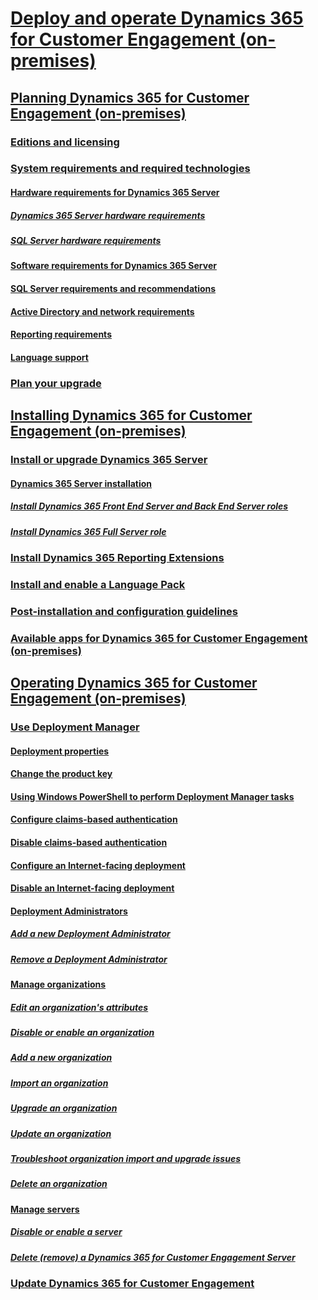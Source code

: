 # [Deploy and operate Dynamics 365 for Customer Engagement (on-premises)](deploy-and-operate-dynamics-365-on-premises.md)
## [Planning Dynamics 365 for Customer Engagement (on-premises)](planning-your-deployment-of-microsoft-dynamics-365.md)
### [Editions and licensing](microsoft-dynamics-365-editions-and-licensing.md)
### [System requirements and required technologies](system-requirements-required-technologies.md)
#### [Hardware requirements for Dynamics 365 Server](hardware-requirements.md)
##### [Dynamics 365 Server hardware requirements](microsoft-dynamics-365-server-hardware-requirements.md)
##### [SQL Server hardware requirements](sql-server-hardware-requirements-dynamics-365-server.md)
#### [Software requirements for Dynamics 365 Server](software-requirements-for-microsoft-dynamics-365-server.md)
#### [SQL Server requirements and recommendations](sql-server-requirements-recommendations.md)
#### [Active Directory and network requirements](active-directory-network-requirements.md)
#### [Reporting requirements](microsoft-dynamics-365-reporting-requirements.md)
#### [Language support](microsoft-dynamics-365-language-support.md)
<!-- ### [Prerequisites and considerations for planning your deployment of Dynamics 365 for Customer Engagement for Customer Engagement](prerequisites-considerations-planning-deployment.md)
#### [SQL Server installation and configuration](sql-server-installation-and-configuration.md)
##### [SQL Server requirements and recommendations for Dynamics 365 for Customer Engagement for Customer Engagement](sql-server-requirements-recommendations.md)
##### [SQL Server deployment](sql-server-deployment.md)
#### [Planning requirements for SQL Server Reporting Services](planning-requirements-for-sql-server-reporting-services.md)
### [Security considerations for Dynamics 365 for Customer Engagement for Customer Engagement](security-considerations-for-microsoft-dynamics-365.md)
#### [Security best practices for Dynamics 365 for Customer Engagement for Customer Engagement](security-best-practices-for-microsoft-dynamics-365.md)
#### [Administration best practices for on-premises deployments of Dynamics 365 for Customer Engagement for Customer Engagement](best-practices-on-premises-deployments.md)
#### [Operating system and platform technology security considerations for Dynamics 365 for Customer Engagement for Customer Engagement](operating-system-platform-security-considerations.md)
#### [Network ports for Dynamics 365 for Customer Engagement for Customer Engagement](network-ports-for-microsoft-dynamics-365.md)
#### [Known risks and vulnerabilities](known-risks-and-vulnerabilities.md)
### [Dynamics 365 for Customer Engagement for Customer Engagement supported configurations](microsoft-dynamics-365-supported-configurations.md)
#### [Dynamics 365 for Customer Engagement for Customer Engagement multiple-server deployment](microsoft-dynamics-365-multiple-server-deployment.md)
##### [Dynamics 365 for Customer Engagement for Customer Engagement server roles](microsoft-dynamics-365-server-roles.md)
##### [Support for Dynamics 365 for Customer Engagement for Customer Engagement multiple-server topologies](dynamics-365-multiple-server-topologies.md) -->
### [Plan your upgrade](plan-your-upgrade-to-microsoft-dynamics-365-server.md)
<!-- #### [Before you upgrade: issues and considerations](before-you-upgrade-issues-and-considerations.md)
#### [Upgrade the Dynamics Deployment](upgrade-the-microsoft-dynamics-deployment.md)
### [Advanced deployment options for Dynamics 365 for Customer Engagement Server](advanced-deployment-options.md)
#### [Configure a Dynamics 365 for Customer Engagement for Customer Engagement Internet-facing deployment](configure-internet-facing-deployment.md)
#### [Multi-organization deployment](multi-organization-deployment.md)
### [Accessibility in Dynamics 365 for Customer Engagement for Customer Engagement](accessibility-in-microsoft-dynamics-365.md) -->
## [Installing Dynamics 365 for Customer Engagement (on-premises)](installing-on-premises-dynamics-365.md)
### [Install or upgrade Dynamics 365 Server](install-or-upgrade-microsoft-dynamics-365-server.md)
#### [Dynamics 365 Server installation](microsoft-dynamics-365-server-installation.md)
##### [Install Dynamics 365 Front End Server and Back End Server roles](install-dynamics-365-front-back-end-server-roles.md)
##### [Install Dynamics 365 Full Server role](install-full-server-role-on-server.md)
<!-- ##### [Install Dynamics 365 for Customer Engagement Server on multiple computers](install-dynamics-365-server-multiple-computers.md) -->
### [Install Dynamics 365 Reporting Extensions](install-microsoft-dynamics-365-reporting-extensions.md)
<!-- ##### [Set configuration and organization databases for SQL Server AlwaysOn failover](configuration-organization-databases-alwayson-failover.md)
### [Upgrading Dynamics 365 for Customer Engagement Server](upgrading-microsoft-dynamics-365-server.md)
#### [Dynamics 365 for Customer Engagement Server upgrade preparations](microsoft-dynamics-365-server-upgrade-preparations.md)
#### [Upgrade from Dynamics 365 for Customer Engagement Server](upgrade-from-microsoft-dynamics-365-server.md)
#### [Upgrade from Dynamics CRM Server 2013 or Dynamics Server 2011](upgrade-dynamics-crm-server-2013-or-2011.md)
#### [Upgrade Dynamics 365 for Customer Engagement Reporting Extensions](upgrade-microsoft-dynamics-crm-reporting-extensions.md)
#### [After the upgrade](after-the-upgrade.md)
### [Install or upgrade Language Packs](install-or-upgrade-language-packs.md) -->
### [Install and enable a Language Pack](install-and-enable-a-language-pack.md)
<!-- #### [Upgrade and enable a Language Pack](upgrade-and-enable-a-language-pack.md)  ### [Install Dynamics 365 for Customer Engagement Report Authoring Extension](install-dynamics-365-report-authoring-extension.md)
### [Troubleshooting installation and upgrade](troubleshooting-installation-and-upgrade.md)
### [Configure IFD for Dynamics 365 for Customer Engagement for Customer Engagement](configure-ifd-for-dynamics-365.md)
#### [Implement claims-based authentication: internal access](implement-claims-based-authentication-internal-access.md)
##### [Deploy and configure AD FS](deploy-and-configure-ad-fs.md)
##### [Configure the Dynamics 365 for Customer Engagement Server for claims-based authentication](configure-the-dynamics-365-server-for-claims-based-authentication.md)
##### [Configure the AD FS server for claims-based authentication](configure-the-ad-fs-server-for-claims-based-authentication.md)
##### [Add the AD FS website to the Local intranet security zone](add-the-ad-fs-website-to-the-local-intranet-security-zone.md)
##### [Test internal claims-based authentication](test-internal-claims-based-authentication.md)
#### [Implement claims-based authentication: external access](implement-claims-based-authentication-external-access.md)
##### [Configure the Dynamics 365 for Customer Engagement server for IFD](configure-the-dynamics-365-server-for-ifd.md)
##### [Configure the AD FS server for IFD](configure-the-ad-fs-server-for-ifd.md)
##### [Test external claims-based authentication](test-external-claims-based-authentication.md)
#### [Dynamics 365 for Customer Engagement for tablets and IFD](dynamics-365-for-tablets-and-ifd.md)
#### [Dynamics 365 for Customer Engagement for phones and IFD](dynamics-365-for-phones-and-ifd.md)
#### [Configure Dynamics 365 for Customer Engagement for Outlook to use claims-based authentication](configure-dynamics-365-for-outlook-to-use-claims-based-authentication.md)
#### [Troubleshoot Dynamics 365 for Customer Engagement Server IFD](troubleshoot-dynamics-365-server-ifd.md)
### [Use the command prompt to install Dynamics 365 for Customer Engagement](use-command-prompt-install-dynamics-365-server.md)
#### [Install Dynamics 365 for Customer Engagement Server by using a command prompt](install-dynamics-365-server-command-prompt.md)
##### [Dynamics 365 for Customer Engagement Server XML configuration file](microsoft-dynamics-365-server-xml-configuration-file.md)
###### [Sample server XML configuration file](sample-server-xml-configuration-file.md)
###### [Sample server XML configuration file for installing with pre-created groups](sample-server-xml-config-file-pre-created-groups.md)
##### [Install Dynamics 365 for Customer Engagement Server roles using the command prompt](install-using-command-prompt.md)
###### [Sample XML configuration file that installs only the WebApplicationServer and OrganizationWebService roles](sample-xml-config-webapp-organizationweb.md)
##### [Sample XML configuration file that installs only the HelpServer role](sample-xml-configuration-file-helpserver.md)
#### [Install Dynamics 365 for Customer Engagement for Customer Engagement Extensions using a command prompt](install-dynamics-365-reporting-extensions-command.md)
##### [Dynamics 365 for Customer Engagement for Customer Engagement Reporting Extensions XML configuration file](dynamics-365-reporting-extensions-xml-config-file.md)
###### [Sample Dynamics 365 for Customer Engagement Reporting Extensions XML configuration file](sample-dynamics-365-reporting-extensions-xml-config-file.md)
#### [Install Dynamics 365 for Customer Engagement Report Authoring Extension using a command prompt](install-report-authoring-extension-command-prompt.md)
##### [Dynamics 365 for Customer Engagement Report Authoring Extension XML configuration file](dynamics-365-report-authoring-extension-xml-config-file.md)
###### [Sample Dynamics 365 for Customer Engagement Report Authoring Extension XML configuration file](sample-report-authoring-extension-xml-config-file.md) -->
### [Post-installation and configuration guidelines](post-installation-configuration-guidelines-dynamics-365.md)
### [Available apps for Dynamics 365 for Customer Engagement (on-premises)](available-apps.md)
<!-- ### [Uninstall, repair, and change Dynamics 365 for Customer Engagement for Customer Engagement](uninstall-repair-and-change-microsoft-dynamics-365.md)
#### [Uninstall, change, or repair Dynamics 365 for Customer Engagement Server](uninstall-change-repair-dynamics-365-server.md)
#### [Uninstall or repair Dynamics 365 for Customer Engagement Reporting Extensions](uninstall-repair-dynamics-365-reporting-extensions.md)
#### [Uninstall or repair Dynamics 365 for Customer Engagement Report Authoring Extension](uninstall-repair-dynamics-365-report-authoring-extension.md)
#### [Uninstall or repair a Dynamics 365 for Customer Engagement for Customer Engagement Language Pack](uninstall-repair-dynamics-365-language-pack.md) -->
## [Operating Dynamics 365 for Customer Engagement (on-premises)](operating-microsoft-dynamics-365.md)
<!-- ### [Administer the deployment using Windows PowerShell](administer-the-deployment-using-windows-powershell.md)
#### [Update deployment configuration settings](update-deployment-configuration-settings.md)
##### [Configure claims settings](configure-claims-settings.md)
##### [Configure IFD settings](configure-ifd-settings.md)
##### [Configure web address settings](configure-web-address-settings.md) -->
### [Use Deployment Manager](use-deployment-manager-to-manage-the-deployment.md)
#### [Deployment properties](microsoft-dynamics-365-deployment-properties.md)
#### [Change the product key](change-the-product-key.md)
#### [Using Windows PowerShell to perform Deployment Manager tasks](powershell-deployment-manager-tasks.md)
#### [Configure claims-based authentication](configure-claims-based-authentication.md)
#### [Disable claims-based authentication](disable-claims-based-authentication.md)
#### [Configure an Internet-facing deployment](configure-an-internet-facing-deployment.md)
#### [Disable an Internet-facing deployment](disable-an-internet-facing-deployment.md)
#### [Deployment Administrators](deployment-administrators.md)
##### [Add a new Deployment Administrator](add-a-new-deployment-administrator.md)
##### [Remove a Deployment Administrator](remove-a-deployment-administrator.md)
#### [Manage organizations](manage-organizations.md)
##### [Edit an organization's attributes](edit-an-organization-s-attributes.md)
##### [Disable or enable an organization](disable-or-enable-an-organization.md)
##### [Add a new organization](add-a-new-organization.md)
##### [Import an organization](import-an-organization.md)
##### [Upgrade an organization](upgrade-an-organization.md)
##### [Update an organization](update-an-organization.md)
##### [Troubleshoot organization import and upgrade issues](troubleshoot-organization-import-and-upgrade-issues.md)
##### [Delete an organization](delete-an-organization.md)
#### [Manage servers](manage-servers.md)
##### [Disable or enable a server](disable-or-enable-a-server.md)
##### [Delete (remove) a Dynamics 365 for Customer Engagement Server](delete-remove-a-microsoft-dynamics-365-server.md)
<!-- ### [Troubleshooting and known issues for Dynamics 365 for Customer Engagement for Customer Engagement](troubleshooting-and-known-issues.md)
#### [Monitor and troubleshoot Dynamics 365 for Customer Engagement for Customer Engagement](monitor-and-troubleshoot-dynamics-365.md)
#### [Dynamics 365 for Customer Engagement for Customer Engagement Monitoring Service](microsoft-dynamics-365-monitoring-service.md) -->
### [Update Dynamics 365 for Customer Engagement](update-microsoft-dynamics-crm.md)
<!-- ### [Dynamics 365 for Customer Engagement for Customer Engagement database maintenance](microsoft-dynamics-365-database-maintenance.md)
#### [Dynamics 365 for Customer Engagement for Customer Engagement organization database indexes](dynamics-365-organization-database-indexes.md)
### [Dynamics 365 for Customer Engagement for Customer Engagement data protection and recovery](microsoft-dynamics-365-data-protection-and-recovery.md)
#### [Dynamics 365 for Customer Engagement for Customer Engagement VSS writer service](microsoft-dynamics-365-vss-writer-service.md)
#### [Back up the Dynamics 365 for Customer Engagement for Customer Engagement System](back-up-the-microsoft-dynamics-365-system.md)
#### [Exporting and importing customizations and solutions](exporting-and-importing-customizations-and-solutions.md)
#### [Dynamics 365 for Customer Engagement for Customer Engagement failure recovery](microsoft-dynamics-365-failure-recovery.md)
##### [SQL Server failure recovery](sql-server-failure-recovery.md)
##### [Dynamics 365 for Customer Engagement Server failure recovery](microsoft-dynamics-365-server-failure-recovery.md) -->